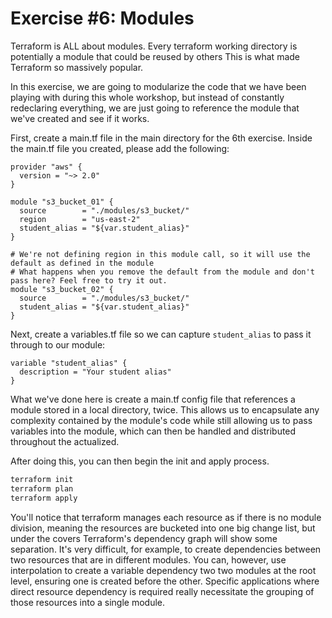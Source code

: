 # Exercise #6: Modules

Terraform is ALL about modules.  Every terraform working directory is potentially a module that could be reused by others
This is what made Terraform so massively popular.

In this exercise, we are going to modularize the code that we have been playing with during this whole workshop, but instead of
constantly redeclaring everything, we are just going to reference the module that we've created and see if it works.

First, create a main.tf file in the main directory for the 6th exercise.  Inside the main.tf file you created, please add the following:

```hcl
provider "aws" {
  version = "~> 2.0"
}

module "s3_bucket_01" {
  source        = "./modules/s3_bucket/"
  region        = "us-east-2"
  student_alias = "${var.student_alias}"
}

# We're not defining region in this module call, so it will use the default as defined in the module
# What happens when you remove the default from the module and don't pass here? Feel free to try it out.
module "s3_bucket_02" {
  source        = "./modules/s3_bucket/"
  student_alias = "${var.student_alias}"
}
```

Next, create a variables.tf file so we can capture `student_alias` to pass it through to our module:

```hcl
variable "student_alias" {
  description = "Your student alias"
}
```

What we've done here is create a main.tf config file that references a module stored in a
local directory, twice.  This allows us to encapsulate any complexity contained by the module's code
while still allowing us to pass variables into the module, which can then be handled and distributed
throughout the actualized.

After doing this, you can then begin the init and apply process.

```bash
terraform init
terraform plan
terraform apply
```

You'll notice that terraform manages each resource as if there is no module division, meaning the resources are bucketed
into one big change list, but under the covers Terraform's dependency graph will show some separation.  It's very difficult,
for example, to create dependencies between two resources that are in different modules.  You can, however, use
interpolation to create a variable dependency two two modules at the root level, ensuring one is created before the other.
Specific applications where direct resource dependency is required really necessitate the grouping of those resources
into a single module.
